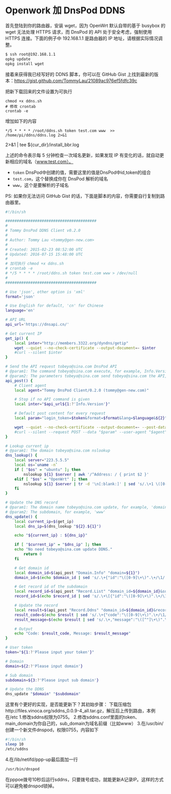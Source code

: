 # Openwork 加 DnsPod DDNS

首先登陆到你的路由器，安装 wget，因为 OpenWrt 默认自带的基于 busybox 的 wget 无法处理 HTTPS 请求，而 DnsPod 的 API 处于安全考虑，强制使用 HTTPS 连接。下面的例子中
192.168.1.1 是路由器的 IP 地址，请根据实际情况调整。

```sh
$ ssh root@192.168.1.1
opkg update
opkg install wget
```

接着来获得我已经写好的 DDNS 脚本，你可以在 GitHub Gist 上找到最新的版本：https://gist.github.com/TommyLau/21089ac976ef5fdfc39c

把新下载回来的文件设置为可执行

```
chmod +x ddns.sh
# 修改 crontab
crontab -e
```

增加如下的内容

```
*/5 * * * * /root/ddns.sh token test.com www  >> /home/pi/ddns/ddns.log 2>&1
```

2>&1 | tee ${cur_dir}/install_bbr.log

上述的命令表示每 5 分钟检查一次域名更新，如果发现 IP 有变化的话，就自动更新相应的域名（www.test.com）。

- `token` DnsPod中创建的值，需要这里的值是DnsPod中id,token的组合
- `test.com`，这个替换成你在 DnsPod 解析的域名
- `www`，这个是要解析的子域名

PS: 如果你无法访问 GitHub Gist 的话，下面是脚本的内容，你需要自行复制到路由器里。

```sh
#!/bin/sh

########################################
#
# Tommy DnsPod DDNS Client v0.2.0
#
# Author: Tommy Lau <tommy@gen-new.com>
#
# Created: 2015-02-23 08:52:00 UTC
# Updated: 2016-07-15 15:48:00 UTC
#
# 加可执行 chmod +x ddns.sh
# crontab -e
# */5 * * * * /root/ddns.sh token test.com www > /dev/null
#
########################################

# Use 'json', other option is 'xml'
format='json'

# Use English for default, 'cn' for Chinese
language='en'

# API URL
api_url='https://dnsapi.cn/'

# Get current IP
get_ip() {
    local inter="http://members.3322.org/dyndns/getip"
    wget --quiet --no-check-certificate --output-document=- $inter
    #curl --silent $inter
}

# Send the API request tobeyo@sina.com DnsPod API
# @param1: The command tobeyo@sina.com execute, for example, Info.Version and etc.
# @param2: The parameters tobeyo@sina.com send tobeyo@sina.com the API, for example, domain='domain.tld'
api_post() {
    # Client agent
    local agent="Tommy DnsPod Client/0.2.0 (tommy@gen-new.com)"

    # Stop if no API command is given
    local inter="$api_url${1:?'Info.Version'}"

    # Default post content for every request
    local param="login_token=$token&format=$format&lang=$language&${2}"

    wget --quiet --no-check-certificate --output-document=- --post-data "$param" --user-agent="$agent" $inter
    #curl --silent --request POST --data "$param" --user-agent "$agent" $inter
}

# Lookup current ip
# @param1: The domain tobeyo@sina.com nslookup
dns_lookup() {
    local server="223.5.5.5"
    local os=`uname -n`
    if [ "$os" = "ubuntu" ]; then
        nslookup ${1} $server | awk '/^Address: / { print $2 }'
    elif [ "$os" = "OpenWrt" ]; then
        nslookup ${1} $server | tr -d '\n[:blank:]' | sed 's/.\+1 \([0-9\.]\+\).*/\1/'
    fi
}

# Update the DNS record
# @param1: The domain name tobeyo@sina.com update, for example, 'domain.tld'
# @param2: The subdomain, for example, 'www'
dns_update() {
    local current_ip=$(get_ip)
    local dns_ip=$(dns_lookup "${2}.${1}")

    echo "${current_ip} : ${dns_ip}"

    if [ "$current_ip" = "$dns_ip" ]; then
	echo "No need tobeyo@sina.com update DDNS."
        return 0
    fi

    # Get domain id
    local domain_id=$(api_post "Domain.Info" "domain=${1}")
    domain_id=$(echo $domain_id | sed 's/.\+{"id":"\([0-9]\+\)".\+/\1/')

    # Get record id of the subdomain
    local record_id=$(api_post "Record.List" "domain_id=${domain_id}&sub_domain=${2}")
    record_id=$(echo $record_id | sed 's/.\+\[{"id":"\([0-9]\+\)".\+/\1/')

    # Update the record
    local result=$(api_post "Record.Ddns" "domain_id=${domain_id}&record_id=${record_id}&record_line=默认&sub_domain=${2}")
    result_code=$(echo $result | sed 's/.\+{"code":"\([0-9]\+\)".\+/\1/')
    result_message=$(echo $result | sed 's/.\+,"message":"\([^"]\+\)".\+/\1/')

    # Output
    echo "Code: $result_code, Message: $result_message"
}

# User token
token="${1:?'Please input your token'}"

# Domain
domain=${2:?'Please input domain'}

# Sub domain
subdomain=${3:?'Please input sub domain'}

# Update the DDNS
dns_update "$domain" "$subdomain"
```

这里有个更好的实现，是否能更新下？其初始步骤：
下载压缩包http://files.vinoca.org/sddns_0.0.9-4_all.tar.gz，解压后上传到路由，本例在/etc
1.修改sddns权限为0755。
2.修改sddns.conf里面的token、main_domain为你自己的，sub_domain为域名前缀（比如www）
3.在/usr/bin/创建一个新文件dnspod，权限0755，内容如下

```sh
#!/bin/sh
sleep 10
/etc/sddns
```

4.在/lib/netifd/ppp-up最后面加一行

```sh
/usr/bin/dnspod
```

在pppoe拨号10秒后运行sddns，只要拨号成功，就能更新A记录IP。这样的方式可以避免被dnspod锁掉。

